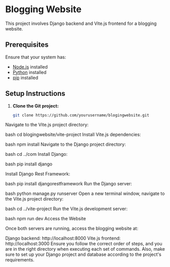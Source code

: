 # Blogging Website

This project involves Django backend and Vite.js frontend for a blogging website.

## Prerequisites

Ensure that your system has:

- [Node.js](https://nodejs.org/) installed
- [Python](https://www.python.org/) installed
- [pip](https://pip.pypa.io/) installed

## Setup Instructions

1. **Clone the Git project:**
   ``````bash
   git clone https://github.com/yourusername/blogingwebsite.git
Navigate to the Vite.js project directory:

bash
cd blogingwebsite/vite-project
Install Vite.js dependencies:

bash
npm install
Navigate to the Django project directory:

bash
cd ../com
Install Django:

bash
pip install django

Install Django Rest Framework:

bash
pip install djangorestframework
Run the Django server:

bash
python manage.py runserver
Open a new terminal window, navigate to the Vite.js project directory:

bash
cd ../vite-project
Run the Vite.js development server:

bash
npm run dev
Access the Website


Once both servers are running, access the blogging website at:

Django backend: http://localhost:8000
Vite.js frontend: http://localhost:3000
Ensure you follow the correct order of steps, and you are in the right directory when executing each set of commands. Also, make sure to set up your Django project and database according to the project's requirements.
